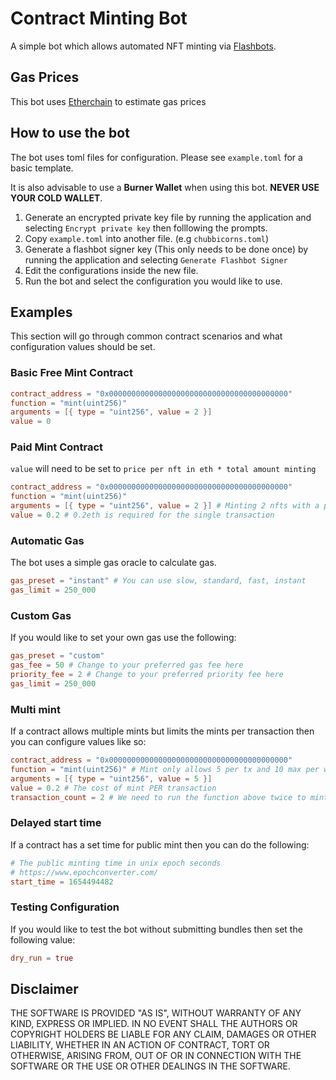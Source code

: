 # Contract Minting Bot

A simple bot which allows automated NFT minting via [Flashbots](https://docs.flashbots.net/).

## Gas Prices

This bot uses [Etherchain](https://etherchain.org/tools/gasnow) to estimate gas prices

## How to use the bot

The bot uses toml files for configuration. Please see `example.toml` for a basic template.

It is also advisable to use a **Burner Wallet** when using this bot. **NEVER USE YOUR COLD WALLET**.

1. Generate an encrypted private key file by running the application and selecting `Encrypt private key` then folllowing the prompts.
2. Copy `example.toml` into another file. (e.g `chubbicorns.toml`)
3. Generate a flashbot signer key (This only needs to be done once) by running the application and selecting `Generate Flashbot Signer`
4. Edit the configurations inside the new file.
5. Run the bot and select the configuration you would like to use.

## Examples

This section will go through common contract scenarios and what configuration values should be set.

### Basic Free Mint Contract

```toml
contract_address = "0x0000000000000000000000000000000000000000"
function = "mint(uint256)"
arguments = [{ type = "uint256", value = 2 }]
value = 0
```

### Paid Mint Contract

`value` will need to be set to `price per nft in eth * total amount minting`

```toml
contract_address = "0x0000000000000000000000000000000000000000"
function = "mint(uint256)"
arguments = [{ type = "uint256", value = 2 }] # Minting 2 nfts with a price of 0.1eth each
value = 0.2 # 0.2eth is required for the single transaction
```

### Automatic Gas

The bot uses a simple gas oracle to calculate gas.

```toml
gas_preset = "instant" # You can use slow, standard, fast, instant
gas_limit = 250_000
```

### Custom Gas

If you would like to set your own gas use the following:

```toml
gas_preset = "custom"
gas_fee = 50 # Change to your preferred gas fee here
priority_fee = 2 # Change to your preferred priority fee here
gas_limit = 250_000
```

### Multi mint

If a contract allows multiple mints but limits the mints per transaction then you can configure values like so:

```toml
contract_address = "0x0000000000000000000000000000000000000000"
function = "mint(uint256)" # Mint only allows 5 per tx and 10 max per wallet
arguments = [{ type = "uint256", value = 5 }]
value = 0.2 # The cost of mint PER transaction
transaction_count = 2 # We need to run the function above twice to mint all 10 NFTs
```

### Delayed start time

If a contract has a set time for public mint then you can do the following:

```toml
# The public minting time in unix epoch seconds
# https://www.epochconverter.com/
start_time = 1654494482
```

### Testing Configuration

If you would like to test the bot without submitting bundles then set the following value:

```toml
dry_run = true
```

## Disclaimer

THE SOFTWARE IS PROVIDED "AS IS", WITHOUT WARRANTY OF ANY KIND, EXPRESS OR IMPLIED. IN NO EVENT SHALL THE AUTHORS OR COPYRIGHT HOLDERS BE LIABLE FOR ANY CLAIM, DAMAGES OR OTHER LIABILITY, WHETHER IN AN ACTION OF CONTRACT, TORT OR OTHERWISE, ARISING FROM, OUT OF OR IN CONNECTION WITH THE SOFTWARE OR THE USE OR OTHER DEALINGS IN THE
SOFTWARE.
